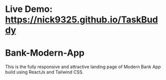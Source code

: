 # Live Demo: https://nick9325.github.io/TaskBuddy


# Bank-Modern-App
This is the fully responsive and attractive landing page of Modern Bank App build using ReactJs and Tailwind CSS.
